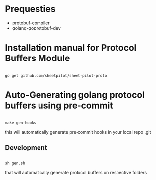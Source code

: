 # Prequesties 

- protobuf-compiler 
- golang-goprotobuf-dev

# Installation manual for Protocol Buffers Module

```

go get github.com/sheetpilot/sheet-pilot-proto

```

# Auto-Generating golang protocol buffers using pre-commit

```

make gen-hooks

```

this will automatically generate pre-commit hooks in your local repo .git

## Development

```

sh gen.sh

```

that will automatically generate protocol buffers on respective folders